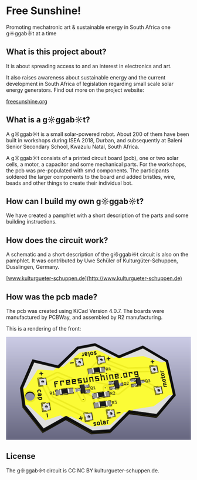 # Free Sunshine!

Promoting mechatronic art & sustainable energy in South Africa one g☼ggab☼t at a time

## What is this project about?

It is about spreading access to and an interest in electronics and art.

It also raises awareness about sustainable energy and the current development in South Africa of legislation regarding small scale solar energy generators. Find out more on the project website:

[freesunshine.org](http://freesunshine.org)

## What is a g☼ggab☼t?

A g☼ggab☼t is a small solar-powered robot. About 200 of them have been built in workshops during ISEA 2018, Durban, and subsequently at Baleni Senior Secondary School, Kwazulu Natal, South Africa.

A g☼ggab☼t consists of a printed circuit board (pcb), one or two solar cells, a motor, a capacitor and some mechanical parts. For the workshops, the pcb was pre-populated with smd components. The participants soldered the larger components to the board and added bristles, wire, beads and other things to create their individual bot.

## How can I build my own g☼ggab☼t?

We have created a pamphlet with a short description of the parts and some building instructions.

## How does the circuit work?

A schematic and a short description of the g☼ggab☼t circuit is also on the pamphlet. It was contributed by Uwe Schüler of Kulturgüter-Schuppen, Dusslingen, Germany.

[www.kulturgueter-schuppen.de](http://www.kulturgueter-schuppen.de)

## How was the pcb made?

The pcb was created using KiCad Version 4.0.7. The boards were manufactured by PCBWay, and assembled by R2 manufacturing.

This is a rendering of the front:

<img src="images/goggabot_20180530_3d_f_persp.png" alt="pcb front" />

## License

The g☼ggab☼t circuit is CC NC BY kulturgueter-schuppen.de.